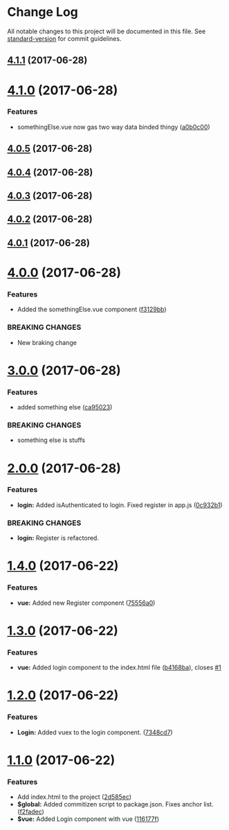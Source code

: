 # Change Log

All notable changes to this project will be documented in this file. See [standard-version](https://github.com/conventional-changelog/standard-version) for commit guidelines.

<a name="4.1.1"></a>
## [4.1.1](https://github.com/dobromir-hristov/learn-git/compare/v4.1.0...v4.1.1) (2017-06-28)



<a name="4.1.0"></a>
# [4.1.0](https://github.com/dobromir-hristov/learn-git/compare/v4.0.5...v4.1.0) (2017-06-28)


### Features

* somethingElse.vue now gas two way data binded thingy ([a0b0c00](https://github.com/dobromir-hristov/learn-git/commit/a0b0c00))



<a name="4.0.5"></a>
## [4.0.5](https://github.com/dobromir-hristov/learn-git/compare/v4.0.4...v4.0.5) (2017-06-28)



<a name="4.0.4"></a>
## [4.0.4](https://github.com/dobromir-hristov/learn-git/compare/v4.0.3...v4.0.4) (2017-06-28)



<a name="4.0.3"></a>
## [4.0.3](https://github.com/dobromir-hristov/learn-git/compare/v4.0.2...v4.0.3) (2017-06-28)



<a name="4.0.2"></a>
## [4.0.2](https://github.com/dobromir-hristov/learn-git/compare/v4.0.1...v4.0.2) (2017-06-28)



<a name="4.0.1"></a>
## [4.0.1](https://github.com/dobromir-hristov/learn-git/compare/v4.0.0...v4.0.1) (2017-06-28)



<a name="4.0.0"></a>
# [4.0.0](https://github.com/dobromir-hristov/learn-git/compare/v3.0.0...v4.0.0) (2017-06-28)


### Features

* Added the somethingElse.vue component ([f3129bb](https://github.com/dobromir-hristov/learn-git/commit/f3129bb))


### BREAKING CHANGES

* New braking change



<a name="3.0.0"></a>
# [3.0.0](https://github.com/dobromir-hristov/learn-git/compare/2.0.0...v3.0.0) (2017-06-28)


### Features

* added something else ([ca95023](https://github.com/dobromir-hristov/learn-git/commit/ca95023))


### BREAKING CHANGES

* something else is stuffs



<a name="2.0.0"></a>
# [2.0.0](https://github.com/dobromir-hristov/learn-git/compare/v1.4.0...v2.0.0) (2017-06-28)


### Features

* **login:** Added isAuthenticated to login. Fixed register in app.js ([0c932b1](https://github.com/dobromir-hristov/learn-git/commit/0c932b1))


### BREAKING CHANGES

* **login:** Register is refactored.



<a name="1.4.0"></a>
# [1.4.0](https://github.com/dobromir-hristov/learn-git/compare/v1.3.0...v1.4.0) (2017-06-22)


### Features

* **vue:** Added new Register component ([75556a0](https://github.com/dobromir-hristov/learn-git/commit/75556a0))



<a name="1.3.0"></a>
# [1.3.0](https://github.com/dobromir-hristov/learn-git/compare/v1.2.0...v1.3.0) (2017-06-22)


### Features

* **vue:** Added login component to the index.html file ([b4168ba](https://github.com/dobromir-hristov/learn-git/commit/b4168ba)), closes [#1](https://github.com/dobromir-hristov/learn-git/issues/1)



<a name="1.2.0"></a>
# [1.2.0](https://github.com/dobromir-hristov/learn-git/compare/v1.1.0...v1.2.0) (2017-06-22)


### Features

* **Login:** Added vuex to the login component. ([7348cd7](https://github.com/dobromir-hristov/learn-git/commit/7348cd7))



<a name="1.1.0"></a>
# [1.1.0](https://github.com/dobromir-hristov/learn-git/compare/2d585ec...v1.1.0) (2017-06-22)


### Features

* Add index.html to the project ([2d585ec](https://github.com/dobromir-hristov/learn-git/commit/2d585ec))
* **$global:** Added commitizen script to package.json. Fixes anchor list. ([f2fadec](https://github.com/dobromir-hristov/learn-git/commit/f2fadec))
* **$vue:** Added Login component with vue ([116177f](https://github.com/dobromir-hristov/learn-git/commit/116177f))



